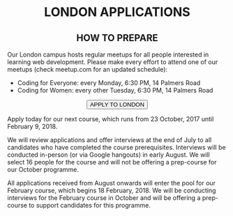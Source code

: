 <h1 align='center'>LONDON APPLICATIONS</h1>

<h2 align='center'>HOW TO PREPARE</h2>

Our London campus hosts regular meetups for all people interested in learning web development. Please make every effort to attend one of our meetups (check meetup.com for an updated schedule):
+ Coding for Everyone: every Monday, 6:30 PM, 14 Palmers Road
+ Coding for Women: every other Tuesday, 6:30 PM, 14 Palmers Road

<div align='center'>
  <a href="https://goo.gl/forms/1PSI8o8SLLQIAAMw2" target="_blank"><button class="button-three">APPLY TO LONDON</button></a>
</div>

Apply today for our next course, which runs from 23 October, 2017 until February 9, 2018.

We will review applications and offer interviews at the end of July to all candidates who have completed the course prerequisites. Interviews will be conducted in-person (or via Google hangouts) in early August. We will select 16 people for the course and will not be offering a prep-course for our October programme.

All applications received from August onwards will enter the pool for our February course, which begins 18 February, 2018. We will be conducting interviews for the February course in October and will be offering a prep-course to support candidates for this programme.
